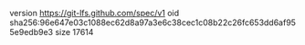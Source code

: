 version https://git-lfs.github.com/spec/v1
oid sha256:96e647e03c1088ec62d8a97a3e6c38cec1c08b22c26fc653dd6af955e9edb9e3
size 17614
